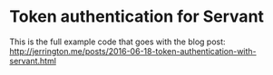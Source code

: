 Token authentication for Servant
================================

This is the full example code that goes with the blog post:
http://jerrington.me/posts/2016-06-18-token-authentication-with-servant.html
